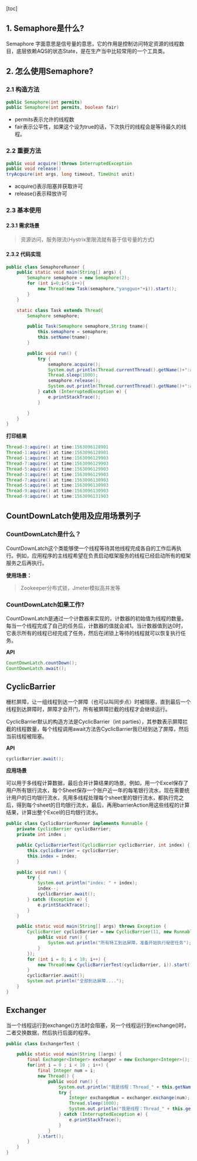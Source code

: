 [toc]

## 1. Semaphore是什么?

Semaphore 字面意思是信号量的意思，它的作用是控制访问特定资源的线程数目，底层依赖AQS的状态State，是在生产当中比较常用的一个工具类。

## 2. 怎么使用Semaphore?

### 2.1 构造方法

```java
public Semaphore(int permits)
public Semaphore(int permits, boolean fair)
```

* permits表示允许的线程数
* fair表示公平性，如果这个设为true的话，下次执行的线程会是等待最久的线程。

### 2.2 重要方法

```java
public void acquire()throws InterruptedException
public void release()
tryAcquire(int args, long timeout, TimeUnit unit)
```

* acquire()表示阻塞并获取许可
* release()表示释放许可

### 2.3 基本使用

#### 2.3.1 需求场景

> 资源访问，服务限流(Hystrix里限流就有基于信号量的方式)

#### 2.3.2 代码实现

```java
public class SemaphoreRunner {
    public static void main(String[] args) {
        Semaphore semaphore = new Semaphore(2);
        for (int i=0;i<5;i++){
            new Thread(new Task(semaphore,"yangguo+"+i)).start();
        }
    }

    static class Task extends Thread{
        Semaphore semaphore;

        public Task(Semaphore semaphore,String tname){
            this.semaphore = semaphore;
            this.setName(tname);
        }

        public void run() {
            try {
                semaphore.acquire();               
                System.out.println(Thread.currentThread().getName()+":aquire() at time:"+System.currentTimeMillis());
                Thread.sleep(1000);
                semaphore.release();               
                System.out.println(Thread.currentThread().getName()+":aquire() at time:"+System.currentTimeMillis());
            } catch (InterruptedException e) {
                e.printStackTrace();
            }

        }
    }
}
```

**打印结果**

```java
Thread-3:aquire() at time:1563096128901
Thread-1:aquire() at time:1563096128901
Thread-1:aquire() at time:1563096129903
Thread-7:aquire() at time:1563096129903
Thread-5:aquire() at time:1563096129903
Thread-3:aquire() at time:1563096129903
Thread-7:aquire() at time:1563096130903
Thread-5:aquire() at time:1563096130903
Thread-9:aquire() at time:1563096130903
Thread-9:aquire() at time:1563096131903
```



## CountDownLatch使用及应用场景列子

### CountDownLatch是什么？

CountDownLatch这个类能够使一个线程等待其他线程完成各自的工作后再执行。例如，应用程序的主线程希望在负责启动框架服务的线程已经启动所有的框架服务之后再执行。

**使用场景：**

> Zookeeper分布式锁，Jmeter模拟高并发等

### CountDownLatch如果工作?

CountDownLatch是通过一个计数器来实现的，计数器的初始值为线程的数量。每当一个线程完成了自己的任务后，计数器的值就会减1。当计数器值到达0时，它表示所有的线程已经完成了任务，然后在闭锁上等待的线程就可以恢复执行任务。

**API**

```java
CountDownLatch.countDown();
CountDownLatch.await();
```

## CyclicBarrier

栅栏屏障，让一组线程到达一个屏障（也可以叫同步点）时被阻塞，直到最后一个线程到达屏障时，屏障才会开门，所有被屏障拦截的线程才会继续运行。

CyclicBarrier默认的构造方法是CyclicBarrier（int parties），其参数表示屏障拦截的线程数量，每个线程调用await方法告CyclicBarrier我已经到达了屏障，然后当前线程被阻塞。

**API**

```java
cyclicBarrier.await();
```

**应用场景**

可以用于多线程计算数据，最后合并计算结果的场景。例如，用一个Excel保存了用户所有银行流水，每个Sheet保存一个账户近一年的每笔银行流水，现在需要统计用户的日均银行流水，先用多线程处理每个sheet里的银行流水，都执行完之后，得到每个sheet的日均银行流水，最后，再用barrierAction用这些线程的计算结果，计算出整个Excel的日均银行流水。

```java
public class CyclicBarrierRunner implements Runnable {
    private CyclicBarrier cyclicBarrier;
    private int index ;

    public CyclicBarrierTest(CyclicBarrier cyclicBarrier, int index) {
        this.cyclicBarrier = cyclicBarrier;
        this.index = index;
    }

    public void run() {
        try {
            System.out.println("index: " + index);
            index--;
            cyclicBarrier.await();
        } catch (Exception e) {
            e.printStackTrace();
        }
    }

    public static void main(String[] args) throws Exception {
        CyclicBarrier cyclicBarrier = new CyclicBarrier(11, new Runnable() 					          {
            public void run() {
                System.out.println("所有特工到达屏障，准备开始执行秘密任务");
            }
        });
        for (int i = 0; i < 10; i++) {
            new Thread(new CyclicBarrierTest(cyclicBarrier, i)).start();
        }
        cyclicBarrier.await();
        System.out.println("全部到达屏障....");
    }
}
```

## Exchanger

当一个线程运行到exchange()方法时会阻塞，另一个线程运行到exchange()时，二者交换数据，然后执行后面的程序。

```java
public class ExchangerTest {

    public static void main(String []args) {
        final Exchanger<Integer> exchanger = new Exchanger<Integer>();
        for(int i = 0 ; i < 10 ; i++) {
            final Integer num = i;
            new Thread() {
                public void run() {
                    System.out.println("我是线程：Thread_" + this.getName() + "我的数据是：" + num);
                    try {
                        Integer exchangeNum = exchanger.exchange(num);
                        Thread.sleep(1000);
                        System.out.println("我是线程：Thread_" + this.getName() + "我原先的数据为：" + num + " , 交换后的数据为：" + exchangeNum);
                    } catch (InterruptedException e) {
                        e.printStackTrace();
                    }
                }
            }.start();
        }
    }
}
```

